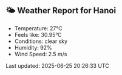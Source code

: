 <!-- WEATHER-START -->
## 🌤 Weather Report for Hanoi

- Temperature: 27°C
- Feels like: 30.95°C
- Conditions: clear sky
- Humidity: 92%
- Wind Speed: 2.5 m/s

Last updated: 2025-06-25 20:26:33 UTC
<!-- WEATHER-END -->
